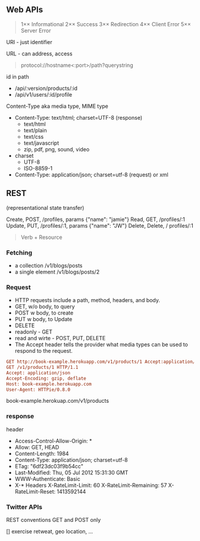 Web APIs
-----------

> 1×× Informational
> 2×× Success
> 3×× Redirection
> 4×× Client Error
> 5×× Server Error


URI - just identifier

URL - can address, access
> protocol://hostname<:port>/path?querystring

id in  path
- /api/:version/products/:id
- /api/v1/users/:id/profile

Content-Type aka media type, MIME type
- Content-Type: text/html; charset=UTF-8 (response)
  - text/html
  - text/plain
  - text/css
  - text/javascript
  - zip, pdf, png, sound, video
- charset
  - UTF-8
  - ISO-8859-1
- Content-Type: application/json; charset=utf-8 (request) or xml

## REST
(representational state transfer)

Create, POST,   /profiles, params {"name": "jamie"}
Read,   GET,    /profiles/:1
Update, PUT,    /profiles/:1, params {"name": "JW"}
Delete, Delete, / profiles/:1

> Verb + Resource

### Fetching
- a collection /v1/blogs/posts
- a single element /v1/blogs/posts/2


### Request
- HTTP requests include a path, method, headers, and body.
- GET, w/o body, to query
- POST w body, to create
- PUT w body, to Update
- DELETE
- readonly - GET
- read and wirte - POST, PUT, DELETE
- The Accept header tells the provider what media types can be used to respond to the request.

```ini
GET http://book-example.herokuapp.com/v1/products/1 Accept:application/json
GET /v1/products/1 HTTP/1.1
Accept: application/json
Accept-Encoding: gzip, deflate
Host: book-example.herokuapp.com
User-Agent: HTTPie/0.8.0
```
book-example.herokuap.com/v1/products


### response

header
  - Access-Control-Allow-Origin: *
  - Allow: GET, HEAD
  - Content-Length: 1984
  - Content-Type: application/json; charset=utf-8
  - ETag: "6df23dc03f9b54cc"
  - Last-Modified: Thu, 05 Jul 2012 15:31:30 GMT
  - WWW-Authenticate: Basic
  - X-* Headers
    X-RateLimit-Limit: 60
    X-RateLimit-Remaining: 57
    X-RateLimit-Reset: 1413592144
    

### Twitter APIs

REST conventions
GET and POST only


[] exercise retweat, geo location, ...

